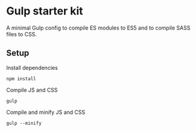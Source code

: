# Gulp starter kit
A minimal Gulp config to compile ES modules to ES5 and to compile SASS files to CSS.

## Setup
Install dependencies
```
npm install
```

Compile JS and CSS
```
gulp
```

Compile and minify JS and CSS
```
gulp --minify
```
